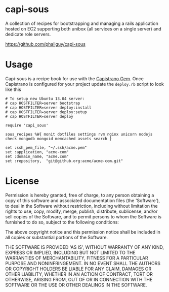 capi-sous
=========

A collection of recipes for bootstrapping and managing a rails application hosted on EC2 supporting both
unibox (all services on a single server) and dedicate role servers.

https://github.com/phallguy/capi-sous

Usage
=====

Capi-sous is a recipe book for use with the [Capistrano Gem](https://github.com/capistrano/capistrano). Once Capistrano is configured for your project update the `deploy.rb` script to look like this

    # To setup new Ubuntu 13.04 server:
    # cap HOSTFILTER=server bootstrap
    # cap HOSTFILTER=server deploy:install
    # cap HOSTFILTER=server deploy:setup
    # cap HOSTFILTER=server deploy

    require 'capi_sous'

    sous_recipes %W{ monit dotfiles settings rvm nginx unicorn nodejs check mongodb mongoid memcached assets search }

    set :ssh_pem_file, "~/.ssh/acme.pem"
    set :application, "acme-com"
    set :domain_name, "acme.com"
    set :repository,  "git@github.org:acme/acme-com.git"



License
=======

Permission is hereby granted, free of charge, to any person obtaining a copy of this software and associated documentation files (the 'Software'), to deal in the Software without restriction, including without limitation the rights to use, copy, modify, merge, publish, distribute, sublicense, and/or sell copies of the Software, and to permit persons to whom the Software is furnished to do so, subject to the following conditions:

The above copyright notice and this permission notice shall be included in all copies or substantial portions of the Software.

THE SOFTWARE IS PROVIDED 'AS IS', WITHOUT WARRANTY OF ANY KIND, EXPRESS OR IMPLIED, INCLUDING BUT NOT LIMITED TO THE WARRANTIES OF MERCHANTABILITY, FITNESS FOR A PARTICULAR PURPOSE AND NONINFRINGEMENT. IN NO EVENT SHALL THE AUTHORS OR COPYRIGHT HOLDERS BE LIABLE FOR ANY CLAIM, DAMAGES OR OTHER LIABILITY, WHETHER IN AN ACTION OF CONTRACT, TORT OR OTHERWISE, ARISING FROM, OUT OF OR IN CONNECTION WITH THE SOFTWARE OR THE USE OR OTHER DEALINGS IN THE SOFTWARE.